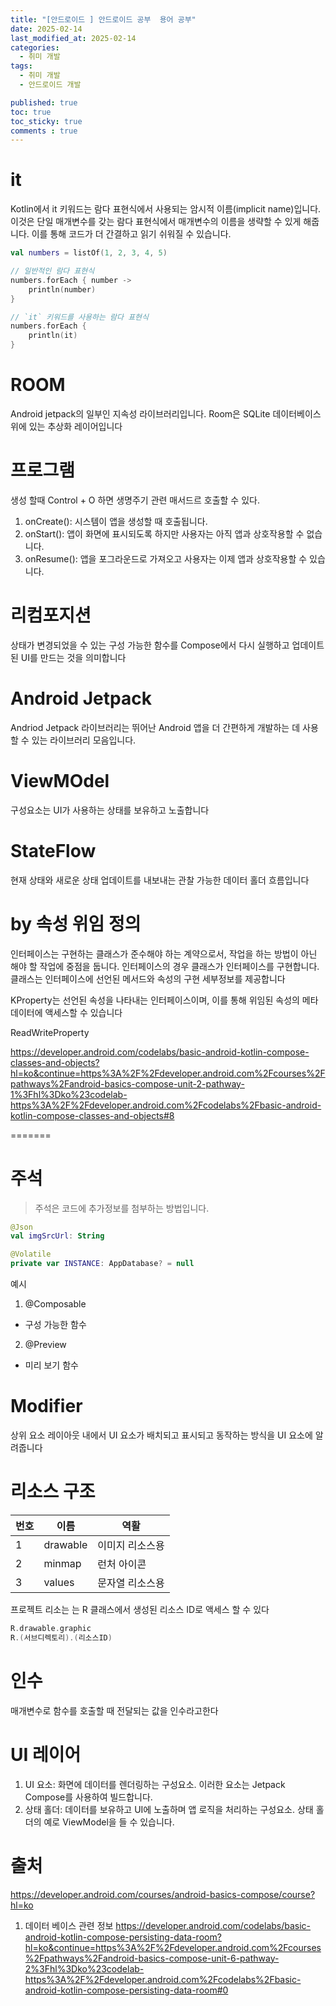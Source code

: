 ```yaml
---
title: "[안드로이드 ] 안드로이드 공부  용어 공부"
date: 2025-02-14
last_modified_at: 2025-02-14
categories:
  - 취미 개발
tags:
  - 취미 개발
  - 안드로이드 개발 

published: true
toc: true
toc_sticky: true
comments : true
---
```


# it

Kotlin에서 it 키워드는 람다 표현식에서 사용되는 암시적 이름(implicit name)입니다. 이것은 단일 매개변수를 갖는 람다 표현식에서 매개변수의 이름을 생략할 수 있게 해줍니다. 이를 통해 코드가 더 간결하고 읽기 쉬워질 수 있습니다.


```kotlin
val numbers = listOf(1, 2, 3, 4, 5)

// 일반적인 람다 표현식
numbers.forEach { number ->
    println(number)
}

// `it` 키워드를 사용하는 람다 표현식
numbers.forEach {
    println(it)
}


```

# ROOM

Android jetpack의 일부인 지속성 라이브러리입니다.
Room은 SQLite 데이터베이스 위에 있는 추상화 레이어입니다


# 프로그램
생성 할때 Control + O 하면 생명주기 관련 매서드르 호출할 수 있다.

1. onCreate(): 시스템이 앱을 생성할 때 호출됩니다.
2. onStart(): 앱이 화면에 표시되도록 하지만 사용자는 아직 앱과 상호작용할 수 없습니다.
3. onResume(): 앱을 포그라운드로 가져오고 사용자는 이제 앱과 상호작용할 수 있습니다.


# 리컴포지션
상태가 변경되었을 수 있는 구성 가능한 함수를 Compose에서 다시 실행하고 업데이트된 UI를 만드는 것을 의미합니다
# Android Jetpack 
Andriod Jetpack 라이브러리는 뛰어난 Android 앱을 더 간편하게 개발하는 데 사용할 수 있는 라이브러리 모음입니다.


# ViewMOdel
구성요소는 UI가 사용하는 상태를 보유하고 노출합니다

# StateFlow
 현재 상태와 새로운 상태 업데이트를 내보내는 관찰 가능한 데이터 홀더 흐름입니다

 # by  속성 위임 정의

 인터페이스는 구현하는 클래스가 준수해야 하는 계약으로서, 작업을 하는 방법이 아닌 해야 할 작업에 중점을 둡니다.
 인터페이스의 경우 클래스가 인터페이스를 구현합니다. 클래스는 인터페이스에 선언된 메서드와 속성의 구현 세부정보를 제공합니다


   KProperty는 선언된 속성을 나타내는 인터페이스이며, 이를 통해 위임된 속성의 메타데이터에 액세스할 수 있습니다

ReadWriteProperty


https://developer.android.com/codelabs/basic-android-kotlin-compose-classes-and-objects?hl=ko&continue=https%3A%2F%2Fdeveloper.android.com%2Fcourses%2Fpathways%2Fandroid-basics-compose-unit-2-pathway-1%3Fhl%3Dko%23codelab-https%3A%2F%2Fdeveloper.android.com%2Fcodelabs%2Fbasic-android-kotlin-compose-classes-and-objects#8

=======

# 주석

> 주석은 코드에 추가정보를 첨부하는 방법입니다.

```kotlin
@Json
val imgSrcUrl: String

@Volatile
private var INSTANCE: AppDatabase? = null
```

예시
1. @Composable
- 구성 가능한 함수 
2. @Preview
- 미리 보기 함수


<Span>


# Modifier

상위 요소 레이아웃 내에서 UI 요소가 배치되고 표시되고 동작하는 방식을 UI 요소에 알려줍니다


# 리소스 구조
|번호|이름|역활|
|---|---| ---|
|1 |drawable| 이미지 리소스용|
|2 |minmap| 런처 아이콘|
|3 |values| 문자열 리소스용|

프로젝트 리소는 는 R 클래스에서 생성된 리소스 ID로 액세스 할 수 있다

```kotlin
R.drawable.graphic
R.(서브디렉토리).(리소스ID)
```



# 인수

매개변수로 함수를 호출할 때 전달되는 값을 인수라고한다


# UI 레이어

1. UI 요소: 화면에 데이터를 렌더링하는 구성요소. 이러한 요소는 Jetpack Compose를 사용하여 빌드합니다.
2. 상태 홀더: 데이터를 보유하고 UI에 노출하며 앱 로직을 처리하는 구성요소. 상태 홀더의 예로 ViewModel을 들 수 있습니다.

# 출처

https://developer.android.com/courses/android-basics-compose/course?hl=ko

1. 데이터 베이스 관련 정보
https://developer.android.com/codelabs/basic-android-kotlin-compose-persisting-data-room?hl=ko&continue=https%3A%2F%2Fdeveloper.android.com%2Fcourses%2Fpathways%2Fandroid-basics-compose-unit-6-pathway-2%3Fhl%3Dko%23codelab-https%3A%2F%2Fdeveloper.android.com%2Fcodelabs%2Fbasic-android-kotlin-compose-persisting-data-room#0
